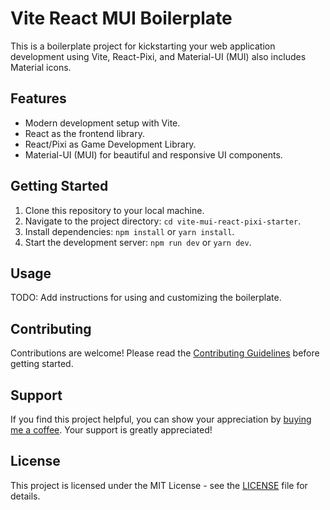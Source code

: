 # Vite React MUI Boilerplate

This is a boilerplate project for kickstarting your web application development using Vite, React-Pixi, and Material-UI (MUI) also includes Material icons.

## Features

- Modern development setup with Vite.
- React as the frontend library.
- React/Pixi as Game Development Library.
- Material-UI (MUI) for beautiful and responsive UI components.

## Getting Started

1. Clone this repository to your local machine.
2. Navigate to the project directory: `cd vite-mui-react-pixi-starter`.
3. Install dependencies: `npm install` or `yarn install`.
4. Start the development server: `npm run dev` or `yarn dev`.

## Usage

TODO: Add instructions for using and customizing the boilerplate.

## Contributing

Contributions are welcome! Please read the [Contributing Guidelines](CONTRIBUTING.md) before getting started.

## Support

If you find this project helpful, you can show your appreciation by [buying me a coffee](https://paypal.me/JesseDwightHernandez?country.x=PH&locale.x=en_US). Your support is greatly appreciated!

## License

This project is licensed under the MIT License - see the [LICENSE](LICENSE) file for details.
